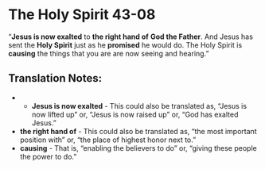 The Holy Spirit 43-08
=======================


“**Jesus is now exalted** to **the right hand of** **God the
Father**. And Jesus has sent the **Holy Spirit** just as he **promised**
he would do. The Holy Spirit is **causing** the things that you are are
now seeing and hearing.”

Translation Notes:
------------------

- -   **Jesus is now exalted** - This could also be translated as,
“Jesus
    is now lifted up” or, “Jesus is now raised up” or, “God has
    exalted Jesus.”
-   **the right hand of** - This could also be translated as, “the most
    important position with” or, “the place of highest honor next
    to.”
-   **causing** - That is, “enabling the believers to do” or,
“giving
    these people the power to do.”

